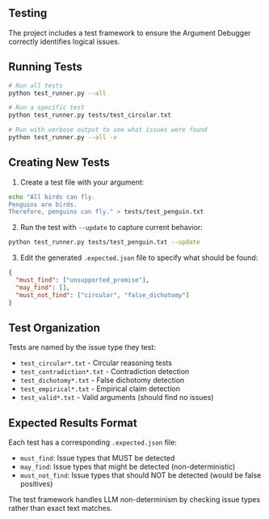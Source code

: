 ## Testing

The project includes a test framework to ensure the Argument Debugger correctly identifies logical issues.

## Running Tests

```bash
# Run all tests
python test_runner.py --all

# Run a specific test
python test_runner.py tests/test_circular.txt

# Run with verbose output to see what issues were found
python test_runner.py --all -v
```

## Creating New Tests

1. Create a test file with your argument:
```bash
echo "All birds can fly.
Penguins are birds.
Therefore, penguins can fly." > tests/test_penguin.txt
```

2. Run the test with `--update` to capture current behavior:
```bash
python test_runner.py tests/test_penguin.txt --update
```

3. Edit the generated `.expected.json` file to specify what should be found:
```json
{
  "must_find": ["unsupported_premise"],
  "may_find": [],
  "must_not_find": ["circular", "false_dichotomy"]
}
```

## Test Organization

Tests are named by the issue type they test:
- `test_circular*.txt` - Circular reasoning tests
- `test_contradiction*.txt` - Contradiction detection
- `test_dichotomy*.txt` - False dichotomy detection
- `test_empirical*.txt` - Empirical claim detection
- `test_valid*.txt` - Valid arguments (should find no issues)

## Expected Results Format

Each test has a corresponding `.expected.json` file:
- `must_find`: Issue types that MUST be detected
- `may_find`: Issue types that might be detected (non-deterministic)
- `must_not_find`: Issue types that should NOT be detected (would be false positives)

The test framework handles LLM non-determinism by checking issue types rather than exact text matches.
